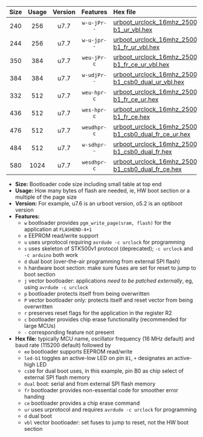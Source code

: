 |Size|Usage|Version|Features|Hex file|
|:-:|:-:|:-:|:-:|:--|
|240|256|u7.7|`w-u-jPr--`|[urboot_urclock_16mhz_250000bps_led-b1_ur_vbl.hex](https://raw.githubusercontent.com/stefanrueger/urboot.hex/main/boards/urclock/fcpu_16mhz/250000_bps/urboot_urclock_16mhz_250000bps_led-b1_ur_vbl.hex)|
|244|256|u7.7|`w-u-jpr--`|[urboot_urclock_16mhz_250000bps_led-b1_fr_ur_vbl.hex](https://raw.githubusercontent.com/stefanrueger/urboot.hex/main/boards/urclock/fcpu_16mhz/250000_bps/urboot_urclock_16mhz_250000bps_led-b1_fr_ur_vbl.hex)|
|350|384|u7.7|`weu-jPr-c`|[urboot_urclock_16mhz_250000bps_ee_led-b1_fr_ce_ur_vbl.hex](https://raw.githubusercontent.com/stefanrueger/urboot.hex/main/boards/urclock/fcpu_16mhz/250000_bps/urboot_urclock_16mhz_250000bps_ee_led-b1_fr_ce_ur_vbl.hex)|
|384|384|u7.7|`w-udjPr--`|[urboot_urclock_16mhz_250000bps_led-b1_csb0_dual_ur_vbl.hex](https://raw.githubusercontent.com/stefanrueger/urboot.hex/main/boards/urclock/fcpu_16mhz/250000_bps/urboot_urclock_16mhz_250000bps_led-b1_csb0_dual_ur_vbl.hex)|
|332|512|u7.7|`weu-hpr-c`|[urboot_urclock_16mhz_250000bps_ee_led-b1_fr_ce_ur.hex](https://raw.githubusercontent.com/stefanrueger/urboot.hex/main/boards/urclock/fcpu_16mhz/250000_bps/urboot_urclock_16mhz_250000bps_ee_led-b1_fr_ce_ur.hex)|
|436|512|u7.7|`wes-hpr-c`|[urboot_urclock_16mhz_250000bps_ee_led-b1_fr_ce.hex](https://raw.githubusercontent.com/stefanrueger/urboot.hex/main/boards/urclock/fcpu_16mhz/250000_bps/urboot_urclock_16mhz_250000bps_ee_led-b1_fr_ce.hex)|
|476|512|u7.7|`weudhpr-c`|[urboot_urclock_16mhz_250000bps_ee_led-b1_csb0_dual_fr_ce_ur.hex](https://raw.githubusercontent.com/stefanrueger/urboot.hex/main/boards/urclock/fcpu_16mhz/250000_bps/urboot_urclock_16mhz_250000bps_ee_led-b1_csb0_dual_fr_ce_ur.hex)|
|484|512|u7.7|`w-sdhpr--`|[urboot_urclock_16mhz_250000bps_led-b1_csb0_dual_fr.hex](https://raw.githubusercontent.com/stefanrueger/urboot.hex/main/boards/urclock/fcpu_16mhz/250000_bps/urboot_urclock_16mhz_250000bps_led-b1_csb0_dual_fr.hex)|
|580|1024|u7.7|`wesdhpr-c`|[urboot_urclock_16mhz_250000bps_ee_led-b1_csb0_dual_fr_ce.hex](https://raw.githubusercontent.com/stefanrueger/urboot.hex/main/boards/urclock/fcpu_16mhz/250000_bps/urboot_urclock_16mhz_250000bps_ee_led-b1_csb0_dual_fr_ce.hex)|

- **Size:** Bootloader code size including small table at top end
- **Usage:** How many bytes of flash are needed, ie, HW boot section or a multiple of the page size
- **Version:** For example, u7.6 is an urboot version, o5.2 is an optiboot version
- **Features:**
  + `w` bootloader provides `pgm_write_page(sram, flash)` for the application at `FLASHEND-4+1`
  + `e` EEPROM read/write support
  + `u` uses urprotocol requiring `avrdude -c urclock` for programming
  + `s` uses skeleton of STK500v1 protocol (deprecated); `-c urclock` and `-c arduino` both work
  + `d` dual boot (over-the-air programming from external SPI flash)
  + `h` hardware boot section: make sure fuses are set for reset to jump to boot section
  + `j` vector bootloader: applications *need to be patched externally*, eg, using `avrdude -c urclock`
  + `p` bootloader protects itself from being overwritten
  + `P` vector bootloader only: protects itself and reset vector from being overwritten
  + `r` preserves reset flags for the application in the register R2
  + `c` bootloader provides chip erase functionality (recommended for large MCUs)
  + `-` corresponding feature not present
- **Hex file:** typically MCU name, oscillator frequency (16 MHz default) and baud rate (115200 default) followed by
  + `ee` bootloader supports EEPROM read/write
  + `led-b1` toggles an active-low LED on pin `B1`, `+` designates an active-high LED
  + `csb0` for dual boot uses, in this example, pin B0 as chip select of external SPI flash memory
  + `dual` boot: serial and from external SPI flash memory
  + `fr` bootloader provides non-essential code for smoother error handing
  + `ce` bootloader provides a chip erase command
  + `ur` uses urprotocol and requires `avrdude -c urclock` for programming
  + `d` dual boot
  + `vbl` vector bootloader: set fuses to jump to reset, not the HW boot section
